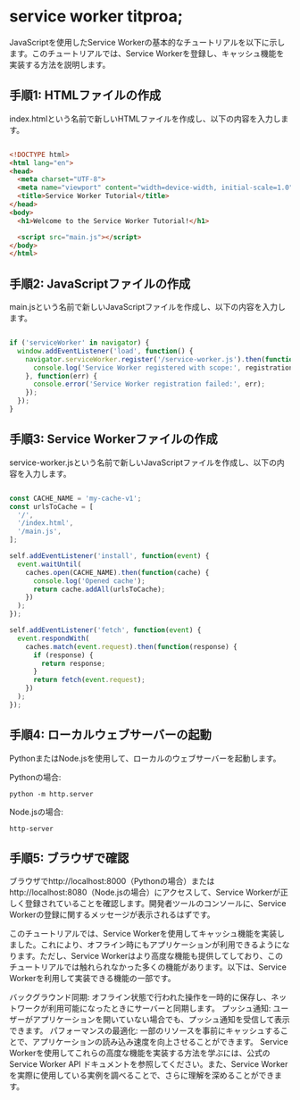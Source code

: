 # service worker titproa;
JavaScriptを使用したService Workerの基本的なチュートリアルを以下に示します。このチュートリアルでは、Service Workerを登録し、キャッシュ機能を実装する方法を説明します。

## 手順1: HTMLファイルの作成

index.htmlという名前で新しいHTMLファイルを作成し、以下の内容を入力します。

```html

<!DOCTYPE html>
<html lang="en">
<head>
  <meta charset="UTF-8">
  <meta name="viewport" content="width=device-width, initial-scale=1.0">
  <title>Service Worker Tutorial</title>
</head>
<body>
  <h1>Welcome to the Service Worker Tutorial!</h1>

  <script src="main.js"></script>
</body>
</html>
```

## 手順2: JavaScriptファイルの作成

main.jsという名前で新しいJavaScriptファイルを作成し、以下の内容を入力します。

```javascript

if ('serviceWorker' in navigator) {
  window.addEventListener('load', function() {
    navigator.serviceWorker.register('/service-worker.js').then(function(registration) {
      console.log('Service Worker registered with scope:', registration.scope);
    }, function(err) {
      console.error('Service Worker registration failed:', err);
    });
  });
}
```
## 手順3: Service Workerファイルの作成

service-worker.jsという名前で新しいJavaScriptファイルを作成し、以下の内容を入力します。


```javascript

const CACHE_NAME = 'my-cache-v1';
const urlsToCache = [
  '/',
  '/index.html',
  '/main.js',
];

self.addEventListener('install', function(event) {
  event.waitUntil(
    caches.open(CACHE_NAME).then(function(cache) {
      console.log('Opened cache');
      return cache.addAll(urlsToCache);
    })
  );
});

self.addEventListener('fetch', function(event) {
  event.respondWith(
    caches.match(event.request).then(function(response) {
      if (response) {
        return response;
      }
      return fetch(event.request);
    })
  );
});
```
## 手順4: ローカルウェブサーバーの起動

PythonまたはNode.jsを使用して、ローカルのウェブサーバーを起動します。

Pythonの場合:

```
python -m http.server
```
Node.jsの場合:

```
http-server
```
## 手順5: ブラウザで確認

ブラウザでhttp://localhost:8000（Pythonの場合）またはhttp://localhost:8080（Node.jsの場合）にアクセスして、Service Workerが正しく登録されていることを確認します。開発者ツールのコンソールに、Service Workerの登録に関するメッセージが表示されるはずです。

このチュートリアルでは、Service Workerを使用してキャッシュ機能を実装しました。これにより、オフライン時にもアプリケーションが利用できるようになります。ただし、Service Workerはより高度な機能も提供してしており、このチュートリアルでは触れられなかった多くの機能があります。以下は、Service Workerを利用して実装できる機能の一部です。

バックグラウンド同期: オフライン状態で行われた操作を一時的に保存し、ネットワークが利用可能になったときにサーバーと同期します。
プッシュ通知: ユーザーがアプリケーションを開いていない場合でも、プッシュ通知を受信して表示できます。
パフォーマンスの最適化: 一部のリソースを事前にキャッシュすることで、アプリケーションの読み込み速度を向上させることができます。
Service Workerを使用してこれらの高度な機能を実装する方法を学ぶには、公式のService Worker API ドキュメントを参照してください。また、Service Workerを実際に使用している実例を調べることで、さらに理解を深めることができます。


